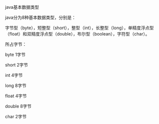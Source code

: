 java基本数据类型

java分为8种基本数据类型，分别是：

字节型（byte），短整型（short），整型（int），长整型（long），单精度浮点型（float）和双精度浮点型（double），布尔型（boolean），字符型（char）。

所占字节：

byte   1字节

short   2字节

int   4字节

long  8字节

float  4字节

double  8字节

char 2字节


